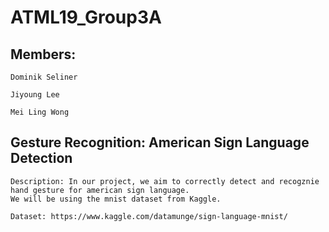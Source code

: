 # ATML19_Group3A
## Members:
```
Dominik Seliner

Jiyoung Lee

Mei Ling Wong
```
## Gesture Recognition: American Sign Language Detection
```
Description: In our project, we aim to correctly detect and recogznie hand gesture for american sign language. 
We will be using the mnist dataset from Kaggle.

Dataset: https://www.kaggle.com/datamunge/sign-language-mnist/


```
